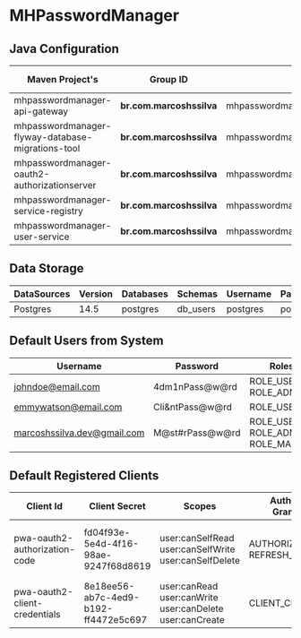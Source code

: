 # MHPasswordManager

## Java Configuration
| Maven Project's                                   | Group ID                 | Artifact ID                                       | Version            | Java Version | Spring Boot | Spring Cloud |
|---------------------------------------------------|--------------------------|---------------------------------------------------|--------------------|--------------|-------------|--------------|
| mhpasswordmanager-api-gateway                     | **br.com.marcoshssilva** | mhpasswordmanager.api.gateway                     | **0.0.1-SNAPSHOT** | temurin-11   | 2.7.7       | 2021.0.3     |
| mhpasswordmanager-flyway-database-migrations-tool | **br.com.marcoshssilva** | mhpasswordmanager.flyway.database.migrations.tool | **0.0.1-SNAPSHOT** | temurin-11   | 2.7.7       | 2021.0.3     |
| mhpasswordmanager-oauth2-authorizationserver      | **br.com.marcoshssilva** | mhpasswordmanager.oauth2.authorization.server     | **0.0.1-SNAPSHOT** | temurin-11   | 2.7.7       | 2021.0.3     |
| mhpasswordmanager-service-registry                | **br.com.marcoshssilva** | mhpasswordmanager.service.registry                | **0.0.1-SNAPSHOT** | temurin-11   | 2.7.7       | 2021.0.3     |
| mhpasswordmanager-user-service                    | **br.com.marcoshssilva** | mhpasswordmanager.userservice                     | **0.0.1-SNAPSHOT** | temurin-11   | 2.7.7       | 2021.0.3     |

## Data Storage
| DataSources | Version | Databases | Schemas  | Username | Password |
|-------------|---------|-----------|----------|----------|----------|
| Postgres    | 14.5    | postgres  | db_users | postgres | postgres |

## Default Users from System
| Username                    | Password        | Roles                              |
|-----------------------------|-----------------|------------------------------------|
| johndoe@email.com           | 4dm1nPass@w@rd  | ROLE_USER, ROLE_ADMIN              |
| emmywatson@email.com        | Cli&ntPass@w@rd | ROLE_USER                          |
| marcoshssilva.dev@gmail.com | M@st#rPass@w@rd | ROLE_USER, ROLE_ADMIN, ROLE_MASTER |

## Default Registered Clients
| Client Id                     | Client Secret                        | Scopes                                                   | Authorization Grant_Types        | TokenSettings                                                                                    | ClientSettings                                             | Redirect URIs                                                                                                                                                          |
|-------------------------------|--------------------------------------|----------------------------------------------------------|----------------------------------|--------------------------------------------------------------------------------------------------|------------------------------------------------------------|------------------------------------------------------------------------------------------------------------------------------------------------------------------------|
| pwa-oauth2-authorization-code | fd04f93e-5e4d-4f16-98ae-9247f68d8619 | user:canSelfRead user:canSelfWrite user:canSelfDelete    | AUTHORIZATION_CODE REFRESH_TOKEN | ACCESS_TOKEN_TIME_TO_LIVE=15Minutes REUSE_REFRESH_TOKENS=False REFRESH_TOKEN_TIME_TO_LIVE=3Hours | REQUIRE_AUTHORIZATION_CONSENT=True REQUIRE_PROOF_KEY=False | https://oidcdebugger.com/debug  https://oauth.pstmn.io/v1/callback  http://127.0.0.1:4200/authorize  http://127.0.0.1:8100/authorize  capacitor-electron://-/authorize |
| pwa-oauth2-client-credentials | 8e18ee56-ab7c-4ed9-b192-ff4472e5c697 | user:canRead user:canWrite user:canDelete user:canCreate | CLIENT_CREDENTIALS               | ACCESS_TOKEN_TIME_TO_LIVE=3Minutes                                                               | none                                                       |                                                                                                                                                                        |
